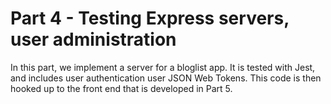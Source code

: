 # Part 4 - Testing Express servers, user administration

In this part, we implement a server for a bloglist app. It is tested with Jest, and includes user authentication user JSON Web Tokens. This code is then hooked up to the front end that is developed in Part 5.